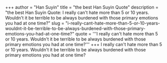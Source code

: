 +++
author = "Han Suyin"
title = "the best Han Suyin Quote"
description = "the best Han Suyin Quote: I really can't hate more than 5 or 10 years. Wouldn't it be terrible to be always burdened with those primary emotions you had at one time?"
slug = "i-really-cant-hate-more-than-5-or-10-years-wouldnt-it-be-terrible-to-be-always-burdened-with-those-primary-emotions-you-had-at-one-time?"
quote = '''I really can't hate more than 5 or 10 years. Wouldn't it be terrible to be always burdened with those primary emotions you had at one time?'''
+++
I really can't hate more than 5 or 10 years. Wouldn't it be terrible to be always burdened with those primary emotions you had at one time?
